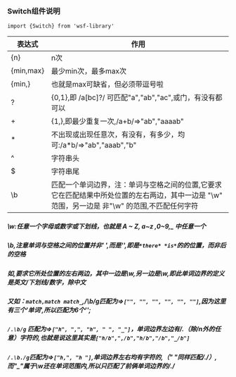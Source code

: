 ### Switch组件说明


```
import {Switch} from 'wsf-library'
```


表达式 | 作用
---|---
{n} | n次
{min,max} | 最少min次，最多max次
{min,} | 也就是max可缺省，但必须带逗号啦
? | {0,1},即 /a[bc]?/ 可匹配"a","ab","ac",或门，有没有都可以
+ | {1,},即最少重复一次,/a+b/=>"ab","aaaab"
* | 不出现或出现任意次，有没有，有多少，均可:/a*b/=>"ab","aaab","b"
^ | 字符串头
$ | 字符串尾
\b | 匹配一个单词边界，注：单词与空格之间的位置,它要求它在匹配结果中所处位置的左右两边，其中一边是 "\w" 范围，另一边是 非"\w" 的范围,不匹配任何字符

##### \w:任意一个字母或数字或下划线，也就是 A ~ Z, a~z ,0~9,_ 中任意一个
##### \b,注意单词与空格之间的位置并非' ',而是'',即是`*there* *is*`的*的位置，而非*后的空格
##### 如,要求它所处位置的左右两边，其中一边是\w,另一边是\w,即此单词边界的定义是英文/下划线/数字，除中文
##### 又如：`match,match match_`,/\b/g匹配为=>`["", "", "", "", "", ""]`,因为这里有三个'单词',所以匹配为6个'';
#####            `/.\b/g` 匹配为=>`["h", ",", "h", " ", "_"]`，单词边界左边有/.（除/n外的任意）字符的,也就是说这里其实是`["h/b",",/b","h/b","/b","_/b"]`
#####            `/.\b./g`匹配为=>`["h,", "h "]`,单词边界左右均有字符的,（" "同样匹配/./）,而"_"属于\w还在单词范围内,所以只匹配了前俩单词边界的/./